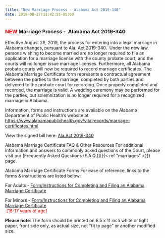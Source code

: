```yaml
---
title: "New Marriage Process - Alabama Act 2019-340"
date: 2019-08-27T11:42:55-05:00
---
```


### <span style="color: red">NEW</span> Marriage Process -  Alabama Act 2019-340
Effective August 29, 2019, the process for entering into a legal marriage in
Alabama changes, pursuant to Ala. Act 2019-340.  Under the new law, persons wishing to become married are no longer required to file an application for a
marriage license with the county probate court, and the courts will no longer
issue marriage licenses. Furthermore, all Alabama probate courts will now be
required to record marriage certificates. The Alabama Marriage Certificate form
represents a contractual agreement between the parties to the marriage,
completed by both parties and delivered to the probate court for recording. Once
properly completed and recorded, the marriage is valid. A wedding ceremony may
be performed for the parties, but solemnization is no longer required for a
recognized marriage in Alabama.

Information, forms and instructions are available on the Alabama Department of
Public
Health’s website at 
https://www.alabamapublichealth.gov/vitalrecords/marriage-certificates.html.

View the signed bill here: [Ala.Act 2019-340](https://benchmark.probate.mobilecountyal.gov/uploads/Ala.Act2019-340.pdf)

Alabama Marriage Certificate FAQ &amp; Other Resources
For additional information and answers to commonly asked questions of the Court,
please visit our [Frequently Asked Questions (F.A.Q.)]({{< ref "marriages" >}}) page.

Alabama Marriage Certificate Forms
For ease of reference, links to the forms &amp; instructions are listed below:

 For Adults - [Form/Instructions for Completing and Filing an Alabama Marriage Certificate](https://www.alabamapublichealth.gov/vitalrecords/assets/applicationandinstructionsadults.pdf)
 
 For Minors - [Form/Instructions for Completing and Filing an Alabama Marriage Certificate](https://www.alabamapublichealth.gov/vitalrecords/assets/applicationandintructionsminors.pdf)  
  <span style="color:red">[16-17 years of age]</span>

__Please note__: The form should be printed on 8.5 x 11 inch white or light
paper, front side only, as actual size, not “fit to page” or another modified
size.